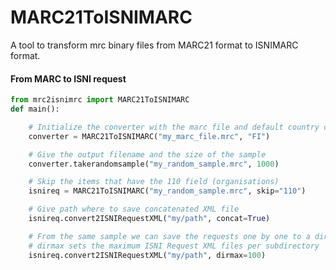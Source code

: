 # MARC21ToISNIMARC
A tool to transform mrc binary files from MARC21 format to ISNIMARC format.


#### From MARC to ISNI request

```python
from mrc2isnimrc import MARC21ToISNIMARC
def main():

    # Initialize the converter with the marc file and default country code FI
    converter = MARC21ToISNIMARC("my_marc_file.mrc", "FI")

    # Give the output filename and the size of the sample
    converter.takerandomsample("my_random_sample.mrc", 1000)

    # Skip the items that have the 110 field (organisations)
    isnireq = MARC21ToISNIMARC("my_random_sample.mrc", skip="110")

    # Give path where to save concatenated XML file
    isnireq.convert2ISNIRequestXML("my/path", concat=True)

    # From the same sample we can save the requests one by one to a directory
    # dirmax sets the maximum ISNI Request XML files per subdirectory
    isnireq.convert2ISNIRequestXML("my/path", dirmax=100)
```



